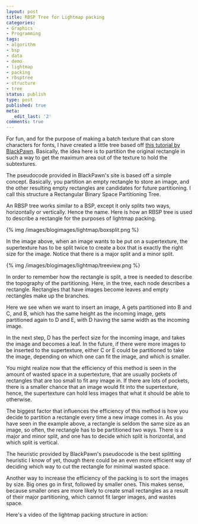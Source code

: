 ```yaml
---
layout: post
title: RBSP Tree for Lightmap packing
categories:
- Graphics
- Programming
tags:
- algorithm
- bsp
- data
- demo
- lightmap
- packing
- rbsptree
- structure
- tree
status: publish
type: post
published: true
meta:
  _edit_last: '2'
comments: true
---
```

For fun, and for the purpose of making a batch texture that can store characters for fonts, I have created a little tree based off <a href="https://www.blackpawn.com/texts/lightmaps/default.html">this tutorial by BlackPawn</a>. Basically, the idea here is to partition the original rectangle in such a way to get the maximum area out of the texture to hold the subtextures.

The pseudocode provided in BlackPawn's site is based off a simple concept. Basically, you partition an empty rectangle to store an image, and the other resulting empty rectangles are candidates for future partitioning. I call this structure a Rectangular Binary Space Partitioning Tree.

<!--more-->

An RBSP tree works similar to a BSP, except it only splits two ways, horizontally or vertically. Hence the name. Here is how an RBSP tree is used to describe a rectangle for the purposes of lightmap packing.

{% img /images/blogimages/lightmap/boxsplit.png %}

In the image above, when an image wants to be put on a supertexture, the supertexture has to be split twice to create a box that is exactly the right size for the image. Notice that there is a major split and a minor split.

{% img /images/blogimages/lightmap/treeview.png %}

In order to remember how the rectangle is split, a tree is needed to describe the topography of the partitioning. Here, in the tree, each node describes a rectangle. Rectangles that have images become leaves and empty rectangles make up the branches.

Here we see when we want to insert an image, A gets partitioned into B and C, and B, which has the same height as the incoming image, gets partitioned again to D and E, with D having the same width as the incoming image.

In the next step, D has the perfect size for the incoming image, and takes the image and becomes a leaf. In the future, if there were more images to be inserted to the supertexture, either C or E could be partitioned to take the image, depending on which one can fit the image, and which is smaller.

You might realize now that the efficiency of this method is seen in the amount of wasted space in a supertexture, that are usually pockets of rectangles that are too small to fit any image in. If there are lots of pockets, there is a smaller chance that an image would fit into the supertexture, hence, the supertexture can hold less images that what it should be able to otherwise.

The biggest factor that influences the efficiency of this method is how you decide to partition a rectangle every time a new image comes in. As you have seen in the example above, a rectangle is seldom the same size as an image, so often, the rectangle has to be partitioned two ways. There is a major and minor split, and one has to decide which split is horizontal, and which split is vertical.

The heuristic provided by BlackPawn's pseudocode is the best splitting heuristic I know of yet, though there could be an even more efficient way of deciding which way to cut the rectangle for minimal wasted space.

Another way to increase the efficiency of the packing is to sort the images by size. Big ones go in first, followed by smaller ones. This makes sense, because smaller ones are more likely to create small rectangles as a result of their major partitioning, which cannot fit larger images, and wastes space.

Here's a video of the lightmap packing structure in action:

<object width="425" height="350"> <param name="movie" value="https://www.youtube.com/v/No0Ykk2mMNo"> </param> <embed src="https://www.youtube.com/v/No0Ykk2mMNo" type="application/x-shockwave-flash" width="425" height="350"> </embed> </object>
